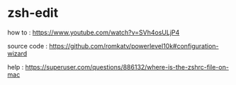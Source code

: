 # zsh-edit

how to : https://www.youtube.com/watch?v=SVh4osULjP4

source code : https://github.com/romkatv/powerlevel10k#configuration-wizard

help : https://superuser.com/questions/886132/where-is-the-zshrc-file-on-mac
